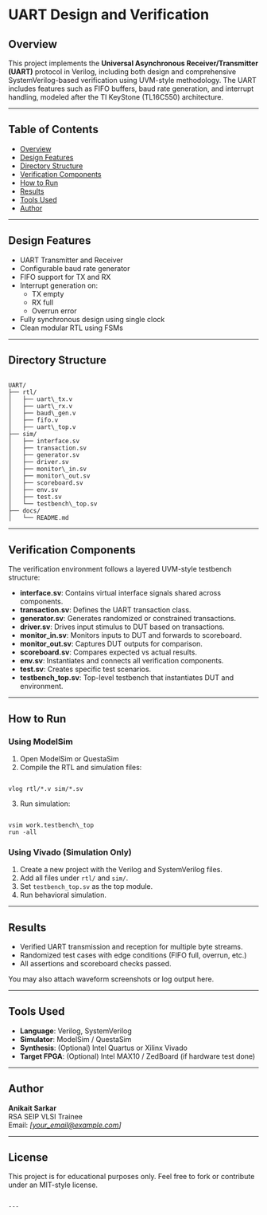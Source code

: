 
# UART Design and Verification

## Overview

This project implements the **Universal Asynchronous Receiver/Transmitter (UART)** protocol in Verilog, including both design and comprehensive SystemVerilog-based verification using UVM-style methodology. The UART includes features such as FIFO buffers, baud rate generation, and interrupt handling, modeled after the TI KeyStone (TL16C550) architecture.

---

## Table of Contents

- [Overview](#overview)
- [Design Features](#design-features)
- [Directory Structure](#directory-structure)
- [Verification Components](#verification-components)
- [How to Run](#how-to-run)
- [Results](#results)
- [Tools Used](#tools-used)
- [Author](#author)

---

## Design Features

- UART Transmitter and Receiver
- Configurable baud rate generator
- FIFO support for TX and RX
- Interrupt generation on:
  - TX empty
  - RX full
  - Overrun error
- Fully synchronous design using single clock
- Clean modular RTL using FSMs

---

## Directory Structure

```

UART/
├── rtl/
│   ├── uart\_tx.v
│   ├── uart\_rx.v
│   ├── baud\_gen.v
│   ├── fifo.v
│   ├── uart\_top.v
├── sim/
│   ├── interface.sv
│   ├── transaction.sv
│   ├── generator.sv
│   ├── driver.sv
│   ├── monitor\_in.sv
│   ├── monitor\_out.sv
│   ├── scoreboard.sv
│   ├── env.sv
│   ├── test.sv
│   └── testbench\_top.sv
├── docs/
│   └── README.md

```

---

## Verification Components

The verification environment follows a layered UVM-style testbench structure:

- **interface.sv**: Contains virtual interface signals shared across components.
- **transaction.sv**: Defines the UART transaction class.
- **generator.sv**: Generates randomized or constrained transactions.
- **driver.sv**: Drives input stimulus to DUT based on transactions.
- **monitor_in.sv**: Monitors inputs to DUT and forwards to scoreboard.
- **monitor_out.sv**: Captures DUT outputs for comparison.
- **scoreboard.sv**: Compares expected vs actual results.
- **env.sv**: Instantiates and connects all verification components.
- **test.sv**: Creates specific test scenarios.
- **testbench_top.sv**: Top-level testbench that instantiates DUT and environment.

---

## How to Run

### Using ModelSim

1. Open ModelSim or QuestaSim
2. Compile the RTL and simulation files:
```

vlog rtl/*.v sim/*.sv

```
3. Run simulation:
```

vsim work.testbench\_top
run -all

```

### Using Vivado (Simulation Only)

1. Create a new project with the Verilog and SystemVerilog files.
2. Add all files under `rtl/` and `sim/`.
3. Set `testbench_top.sv` as the top module.
4. Run behavioral simulation.

---

## Results

- Verified UART transmission and reception for multiple byte streams.
- Randomized test cases with edge conditions (FIFO full, overrun, etc.)
- All assertions and scoreboard checks passed.

You may also attach waveform screenshots or log output here.

---

## Tools Used

- **Language**: Verilog, SystemVerilog
- **Simulator**: ModelSim / QuestaSim
- **Synthesis**: (Optional) Intel Quartus or Xilinx Vivado
- **Target FPGA**: (Optional) Intel MAX10 / ZedBoard (if hardware test done)

---

## Author

**Anikait Sarkar**  
RSA SEIP VLSI Trainee  
Email: *[your_email@example.com]*

---

## License

This project is for educational purposes only. Feel free to fork or contribute under an MIT-style license.

```

---
